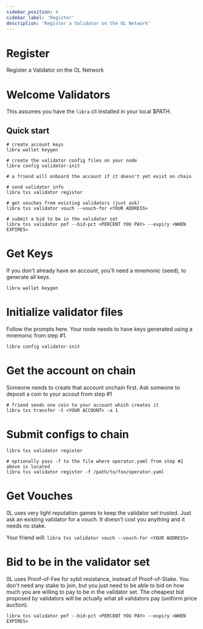 ```yaml
---
sidebar_position: 4
sidebar_label: 'Register'
description: 'Register a Validator on the OL Network'
---
```


# Register

Register a Validator on the OL Network

# Welcome Validators

This assumes you have the `libra` cli installed in your local $PATH.

## Quick start
```
# create account keys
libra wallet keygen

# create the validator config files on your node
libra config validator-init

# a friend will onboard the account if it doesn't yet exist on chain

# send validator info
libra txs validator register

# get vouches from existing validators (just ask)
libra txs validator vouch --vouch-for <YOUR ADDRESS>

# submit a bid to be in the validator set
libra txs validator pof --bid-pct <PERCENT YOU PAY> --expiry <WHEN EXPIRES>

```

# Get Keys
If you don't already have an account, you'll need a mnemonic (seed), to generate all keys.

```
libra wallet keygen
```

# Initialize validator files

Follow the prompts here. Your node needs to have keys generated using a mnemonic from step #1.

```
libra config validator-init
```

# Get the account on chain
Someone needs to create that account onchain first.
Ask someone to deposit a coin to your accout from step #1

```
# friend sends one coin to your account which creates it
libra txs transfer -t <YOUR ACCOUNT> -a 1

```

# Submit configs to chain

```
libra txs validator register

# optionally pass -f to the file where operator.yaml from step #2 above is located
libra txs validator register -f /path/to/foo/operator.yaml

```

# Get Vouches
0L uses very light reputation games to keep the validator set trusted.
Just ask an existing validator for a vouch. It doesn't cost you anything and it needs no stake.

Your friend will:
`libra txs validator vouch --vouch-for <YOUR ADDRESS>`

# Bid to be in the validator set
0L uses Proof-of-Fee for sybil resistance, instead of Proof-of-Stake. You don't need any stake to join, but you just need to be able to bid on how much you are willing to pay to be in the validator set. The cheapest bid proposed by validators will be actually what all validators pay (uniform price auction).

```
libra txs validator pof --bid-pct <PERCENT YOU PAY> --expiry <WHEN EXPIRES>
```